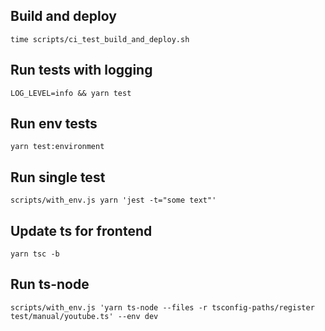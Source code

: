 ## Build and deploy

```
time scripts/ci_test_build_and_deploy.sh
```

## Run tests with logging

```
LOG_LEVEL=info && yarn test
```

## Run env tests

```
yarn test:environment
```

## Run single test

```
scripts/with_env.js yarn 'jest -t="some text"'
```

## Update ts for frontend

```
yarn tsc -b
```

## Run ts-node

```
scripts/with_env.js 'yarn ts-node --files -r tsconfig-paths/register test/manual/youtube.ts' --env dev
```
